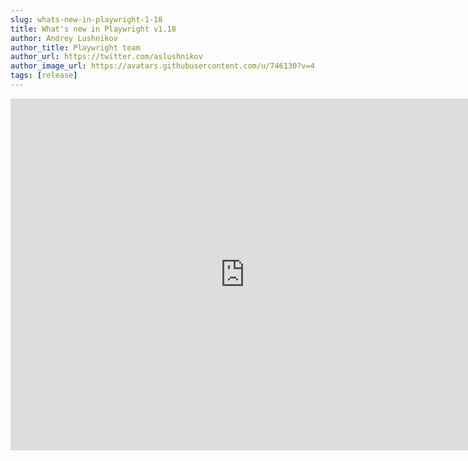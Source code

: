 ```yaml
---
slug: whats-new-in-playwright-1-18
title: What's new in Playwright v1.18
author: Andrey Lushnikov
author_title: Playwright team
author_url: https://twitter.com/aslushnikov
author_image_url: https://avatars.githubusercontent.com/u/746130?v=4
tags: [release]
---
```


<div className="embed-youtube">
    <iframe src="https://www.youtube-nocookie.com/embed/ABLYpw2BN_g" frameBorder="0" allow="accelerometer; autoplay; clipboard-write; encrypted-media; gyroscope; picture-in-picture" width="750" height="563" allowFullScreen></iframe>
</div>

